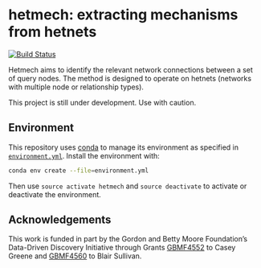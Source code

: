 # hetmech: extracting mechanisms from hetnets

[![Build Status](https://travis-ci.org/greenelab/hetmech.svg?branch=master)](https://travis-ci.org/greenelab/hetmech)

Hetmech aims to identify the relevant network connections between a set of query nodes.
The method is designed to operate on hetnets (networks with multiple node or relationship types). 

This project is still under development. Use with caution.

## Environment

This repository uses [conda](http://conda.pydata.org/docs/) to manage its environment as specified in [`environment.yml`](environment.yml).
Install the environment with:

```sh
conda env create --file=environment.yml
```

Then use `source activate hetmech` and `source deactivate` to activate or deactivate the environment.

## Acknowledgements

This work is funded in part by the Gordon and Betty Moore Foundation’s Data-Driven Discovery Initiative through Grants [GBMF4552](https://www.moore.org/grant-detail?grantId=GBMF4552) to Casey Greene and [GBMF4560](https://www.moore.org/grant-detail?grantId=GBMF4560) to Blair Sullivan.
